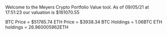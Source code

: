 Welcome to the Meyers Crypto Portfolio Value tool. 
As of 09/05/21 at 17:51:23 our valuation is $161070.55 

BTC Price = $51785.74
 ETH Price = $3938.34
BTC Holdings = 1.06BTC
 ETH holdings = 26.960005962ETH 
